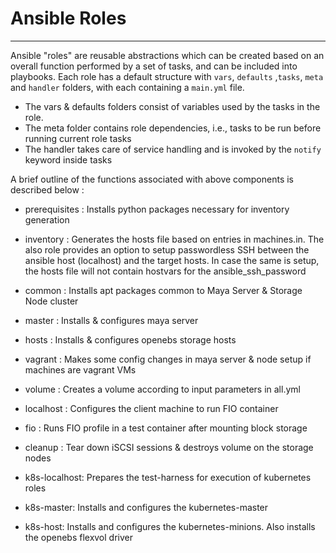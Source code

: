 # Ansible Roles 
---------------

Ansible "roles" are reusable abstractions which can be created based on an overall function performed by a set of
tasks, and can be included into playbooks. Each role has a default structure with ```vars```, ```defaults``` ,```tasks```,
```meta``` and ```handler``` folders, with each containing a ```main.yml``` file. 

- The vars & defaults folders consist of variables used by the tasks in the role. 
- The meta folder contains role dependencies, i.e., tasks to be run before running current role tasks
- The handler takes care of service handling and is invoked by the ```notify``` keyword inside tasks

A brief outline of the functions associated with above components is described below :

- prerequisites : Installs python packages necessary for inventory generation

- inventory : Generates the hosts file based on entries in machines.in. The also role provides an option to
              setup passwordless SSH between the ansible host (localhost)  and the target hosts. In case the 
              same is setup, the hosts file will not contain hostvars for the ansible_ssh_password

- common : Installs apt packages common to Maya Server & Storage Node cluster

- master : Installs & configures maya server

- hosts : Installs & configures openebs storage hosts

- vagrant : Makes some config changes in maya server & node setup if machines are vagrant VMs

- volume : Creates a volume according to input parameters in all.yml

- localhost : Configures the client machine to run FIO container

- fio : Runs FIO profile in a test container after mounting block storage

- cleanup : Tear down iSCSI sessions & destroys volume on the storage nodes

- k8s-localhost: Prepares the test-harness for execution of kubernetes roles

- k8s-master: Installs and configures the kubernetes-master

- k8s-host: Installs and configures the kubernetes-minions. Also installs the openebs flexvol driver


